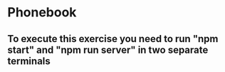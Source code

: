 # Phonebook

<h2>To execute this exercise you need to run "npm start" and "npm run server" in two separate terminals</h2>